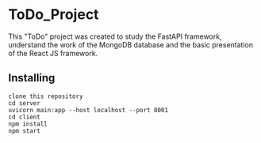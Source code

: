 # ToDo_Project
This "ToDo" project was created to study the FastAPI framework, understand the work of the MongoDB database and the basic presentation of the React JS framework.

## Installing
```
clone this repository 
cd server
uvicorn main:app --host localhost --port 8001
cd client
npm install
npm start
